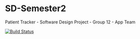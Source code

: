 # SD-Semester2

Patient Tracker - Software Design Project - Group 12 - App Team

[![Build Status](https://app.travis-ci.com/JackXNian/PatientTracker.svg?branch=master)](https://app.travis-ci.com/JackXNian/PatientTracker)
